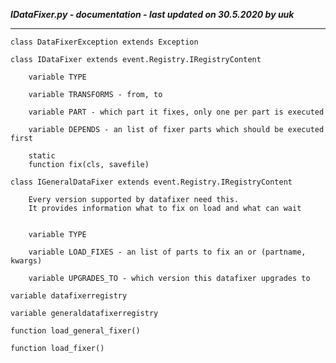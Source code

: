 ***IDataFixer.py - documentation - last updated on 30.5.2020 by uuk***
___

    class DataFixerException extends Exception

    class IDataFixer extends event.Registry.IRegistryContent

        variable TYPE

        variable TRANSFORMS - from, to

        variable PART - which part it fixes, only one per part is executed

        variable DEPENDS - an list of fixer parts which should be executed first

        static
        function fix(cls, savefile)

    class IGeneralDataFixer extends event.Registry.IRegistryContent
        
        Every version supported by datafixer need this.
        It provides information what to fix on load and what can wait


        variable TYPE

        variable LOAD_FIXES - an list of parts to fix an or (partname, kwargs)

        variable UPGRADES_TO - which version this datafixer upgrades to

    variable datafixerregistry

    variable generaldatafixerregistry

    function load_general_fixer()

    function load_fixer()